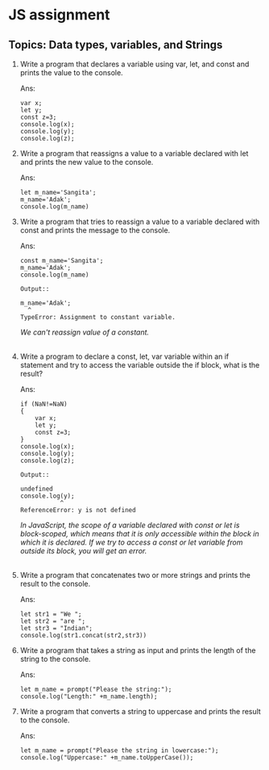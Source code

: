 # JS assignment
## Topics: Data types, variables, and Strings

1. Write a program that declares a variable using var, let, and const and prints the value to the console.

   Ans: 
    ```
    var x;
    let y;
    const z=3;
    console.log(x);
    console.log(y);
    console.log(z);
    ```
2. Write a program that reassigns a value to a variable declared with let and prints the new value to the console.
    
    Ans: 
    ```
    let m_name='Sangita';
    m_name='Adak';
    console.log(m_name)
    ```

3. Write a program that tries to reassign a value to a variable declared with const and prints the message to the console.

    Ans: 
    ```
    const m_name='Sangita';
    m_name='Adak';
    console.log(m_name)
    ```
    ```
    Output::

    m_name='Adak';
      ^
    TypeError: Assignment to constant variable.
    ```
    *We can't reassign value of a constant.*
    <br><br>

4. Write a program to declare a const, let, var variable within an if statement and try to access the variable outside the if block, what is the result?

    Ans: 
    ```
    if (NaN!=NaN)
    {
        var x;
        let y;
        const z=3;
    }
    console.log(x);
    console.log(y);
    console.log(z);
    ```
     ```
    Output::

    undefined
    console.log(y);
                ^
    ReferenceError: y is not defined
    ```

    *In JavaScript, the scope of a variable declared with const or let is block-scoped, which means that it is only accessible within the block in which it is declared. If we try to access a const or let variable from outside its block, you will get an error.*
    <br><br>

5. Write a program that concatenates two or more strings and prints the result to the console.

    Ans: 
    ```
    let str1 = "We ";
    let str2 = "are ";
    let str3 = "Indian";
    console.log(str1.concat(str2,str3))
    ```


6. Write a program that takes a string as input and prints the length of the string to the console.

    Ans: 
    ```
    let m_name = prompt("Please the string:");
    console.log("Length:" +m_name.length);
    ```

    

7. Write a program that converts a string to uppercase and prints the result to the console.

    Ans: 
    ```
    let m_name = prompt("Please the string in lowercase:");
    console.log("Uppercase:" +m_name.toUpperCase());
    ```

    
